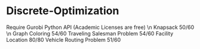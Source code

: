 # Discrete-Optimization
  Require Gurobi Python API (Academic Licenses are free) \n
  Knapsack 50/60 \n
  Graph Coloring  54/60
  Traveling Salesman Problem 54/60
  Facility Location 80/80
  Vehicle Routing Problem 51/60
